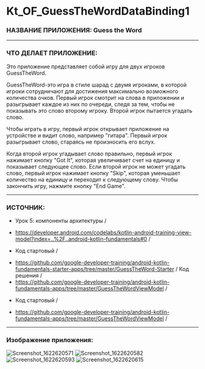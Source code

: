 # Kt_OF_GuessTheWordDataBinding1

### НАЗВАНИЕ ПРИЛОЖЕНИЯ: Guess the Word

------------------------------

### ЧТО ДЕЛАЕТ ПРИЛОЖЕНИЕ:

Это приложение представляет собой игру для двух игроков GuessTheWord.

GuessTheWord-это игра в стиле шарад с двумя игроками, в которой игроки сотрудничают для достижения максимально возможного количества очков.
Первый игрок смотрит на слова в приложении и разыгрывает каждое из них по очереди, следя за тем, чтобы не показывать это слово второму игроку. 
Второй игрок пытается угадать слово.

Чтобы играть в игру, первый игрок открывает приложение на устройстве и видит слово, например "гитара".
Первый игрок разыгрывает слово, стараясь не произносить его вслух.

Когда второй игрок угадывает слово правильно, первый игрок нажимает кнопку "Got It", которая увеличивает счет на единицу и показывает следующее слово.
Если второй игрок не может угадать слово, первый игрок нажимает кнопку "Skip", которая уменьшает количество на единицу и переходит к следующему слову.
Чтобы закончить игру, нажмите кнопку "End Game".

------------------------------

### ИСТОЧНИК:

* Урок 5: компоненты архитектуры /
- https://developer.android.com/codelabs/kotlin-android-training-view-model?index=..%2F..android-kotlin-fundamentals#0 /
* Код стартовый /
- https://github.com/google-developer-training/android-kotlin-fundamentals-starter-apps/tree/master/GuessTheWord-Starter /
Код решения /
- https://github.com/google-developer-training/android-kotlin-fundamentals-apps/tree/master/GuessTheWordViewModel /
* Код стартовый /
- https://github.com/google-developer-training/android-kotlin-fundamentals-apps/tree/master/GuessTheWordViewModel /


------------------------------

### Изображение приложения:

![Screenshot_1622620571](https://user-images.githubusercontent.com/77355204/120452093-a412af80-c39a-11eb-8950-423fb5f3ff44.png)
![Screenshot_1622620582](https://user-images.githubusercontent.com/77355204/120452095-a4ab4600-c39a-11eb-8c62-b950231328bb.png)
![Screenshot_1622620593](https://user-images.githubusercontent.com/77355204/120452096-a543dc80-c39a-11eb-8f2a-83173ef7a833.png)
![Screenshot_1622620615](https://user-images.githubusercontent.com/77355204/120452098-a543dc80-c39a-11eb-9455-71c37d698812.png)

